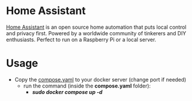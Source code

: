 # Home Assistant
[Home Assistant](https://github.com/home-assistant/core) is an open source home automation that puts local control and privacy first. Powered by a worldwide community of tinkerers and DIY enthusiasts. Perfect to run on a Raspberry Pi or a local server.

# Usage
+ Copy the [compose.yaml](compose.yaml) to your docker server (change port if needed)
  + run the command (inside the **compose.yaml** folder):
    + ***sudo docker compose up -d***
